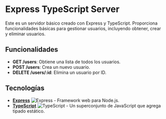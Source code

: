 # Express TypeScript Server

Este es un servidor básico creado con Express y TypeScript. Proporciona funcionalidades básicas para gestionar usuarios, incluyendo obtener, crear y eliminar usuarios.

## Funcionalidades

- **GET /users**: Obtiene una lista de todos los usuarios.
- **POST /users**: Crea un nuevo usuario.
- **DELETE /users/:id**: Elimina un usuario por ID.

## Tecnologías

- **[Express](https://expressjs.com/)** ![Express](https://img.shields.io/badge/Express-000000?logo=express&logoColor=white) - Framework web para Node.js.
- **[TypeScript](https://www.typescriptlang.org/)** ![TypeScript](https://img.shields.io/badge/TypeScript-007ACC?logo=typescript&logoColor=white) - Un superconjunto de JavaScript que agrega tipado estático.
